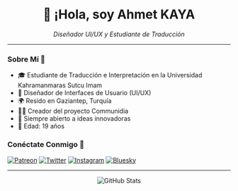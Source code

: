 <div align="center">
  <h1>👋 ¡Hola, soy Ahmet KAYA</h1>
  <p><i>Diseñador UI/UX y Estudiante de Traducción</i></p>
</div>

---

### Sobre Mí 🎯
- 🎓 Estudiante de Traducción e Interpretación en la Universidad Kahramanmaras Sutcu Imam
- 🎨 Diseñador de Interfaces de Usuario (UI/UX)
- 🌍 Resido en Gaziantep, Turquía
- 👨‍💻 Creador del proyecto Communidia
- 🔄 Siempre abierto a ideas innovadoras
- 💬 Edad: 19 años

### Conéctate Conmigo 🤝
[![Patreon](https://img.shields.io/badge/Patreon-F96854?style=for-the-badge&logo=patreon&logoColor=white)](https://patreon.com/neodev27)
[![Twitter](https://img.shields.io/badge/Twitter-1DA1F2?style=for-the-badge&logo=twitter&logoColor=white)](https://x.com/NeoDev27)
[![Instagram](https://img.shields.io/badge/Instagram-E4405F?style=for-the-badge&logo=instagram&logoColor=white)](https://instagram.com/neodev27)
[![Bluesky](https://img.shields.io/badge/Bluesky-0285FF?style=for-the-badge&logo=bluesky&logoColor=white)](https://bsky.app/profile/neodev27.bsky.social)

---

<div align="center">
  <img src="https://github-readme-stats.vercel.app/api?username=neodev27&show_icons=true&theme=tokyonight" alt="GitHub Stats" />
</div>
